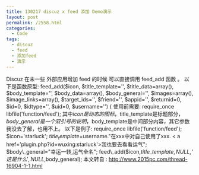 ```yaml
---
title: 130217 discuz x feed 添加 Demo演示
layout: post
permalink: /2558.html
categories:
  - Code
tags:
  - discuz
  - feed
  - 添加feed
  - 演示
---
```

Discuz 在未一些 外部应用增加 feed 的时候 可以直接调用 feed\_add 函数 。 以下是函数原型: feed\_add($icon, $title\_template='', $title\_data=array(), $body\_template='', $body\_data=array(), $body\_general='', $images=array(), $image\_links=array(), $target\_ids='', $friend='', $appid='', $returnid=0, $id=0, $idtype='', $uid=0, $username='') { 使用前需要: require\_once libfile('function/feed'); 其中$icon是动态的图标，$title\_template是标题部分，$body\_general 是一个双引号的说明，$body\_template是中间部分内容，其它参数我没去了解，也用不上。 以下是例子: require\_once libfile('function/feed'); $icon='starluck'; $title_template=$username."在xxx中对自己使用了xxx. < a href='plugin.php?id=wuxing:starluck'>我也要去看看运气"; $body\_general="幸运一转,运气全名"; feed\_add($icon,$title\_template,NULL,'这是什么',NULL,$body\_general); 本文转自 : http://www.2015pc.com/thread-16904-1-1.html